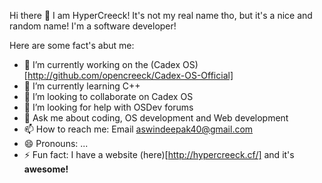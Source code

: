 Hi there 👋 I am HyperCreeck! It's not my real name tho, but it's a nice and random name! I'm a software developer!

Here are some fact's abut me:
- 🔭 I’m currently working on the (Cadex OS)[http://github.com/opencreeck/Cadex-OS-Official]
- 🌱 I’m currently learning C++
- 👯 I’m looking to collaborate on Cadex OS
- 🤔 I’m looking for help with OSDev forums
- 💬 Ask me about coding, OS development and Web development
- 📫 How to reach me: Email aswindeepak40@gmail.com
- 😄 Pronouns: ...
- ⚡ Fun fact: I have a website (here)[http://hypercreeck.cf/] and it's **awesome!**
